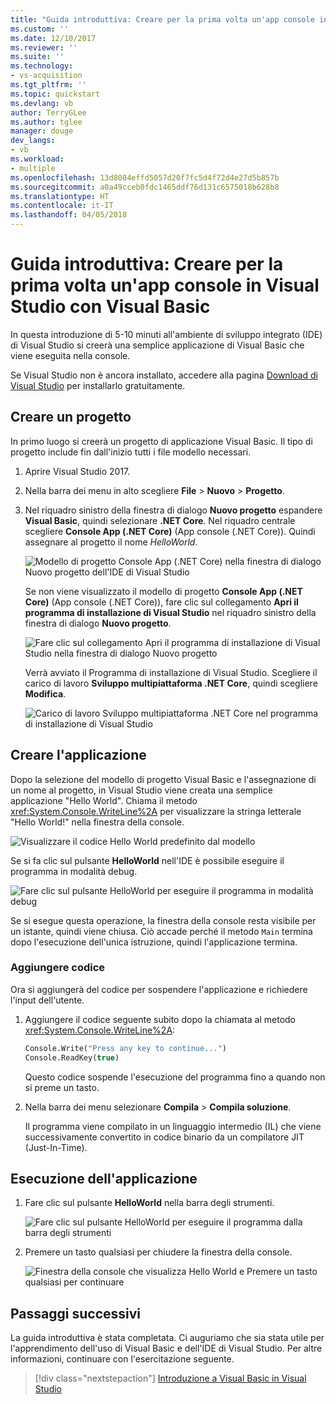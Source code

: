 ```yaml
---
title: "Guida introduttiva: Creare per la prima volta un'app console in Visual Studio con Visual Basic | Microsoft Docs"
ms.custom: ''
ms.date: 12/10/2017
ms.reviewer: ''
ms.suite: ''
ms.technology:
- vs-acquisition
ms.tgt_pltfrm: ''
ms.topic: quickstart
ms.devlang: vb
author: TerryGLee
ms.author: tglee
manager: douge
dev_langs:
- vb
ms.workload:
- multiple
ms.openlocfilehash: 13d8084effd5057d20f7fc5d4f72d4e27d5b857b
ms.sourcegitcommit: a0a49cceb0fdc1465ddf76d131c6575018b628b8
ms.translationtype: HT
ms.contentlocale: it-IT
ms.lasthandoff: 04/05/2018
---
```

# <a name="quickstart-create-your-first-console-app-in-visual-studio-with-visual-basic"></a>Guida introduttiva: Creare per la prima volta un'app console in Visual Studio con Visual Basic
In questa introduzione di 5-10 minuti all'ambiente di sviluppo integrato (IDE) di Visual Studio si creerà una semplice applicazione di Visual Basic che viene eseguita nella console.

Se Visual Studio non è ancora installato, accedere alla pagina [Download di Visual Studio](https://aka.ms/vsdownload?utm_source=mscom&utm_campaign=msdocs) per installarlo gratuitamente.

## <a name="create-a-project"></a>Creare un progetto
In primo luogo si creerà un progetto di applicazione Visual Basic. Il tipo di progetto include fin dall'inizio tutti i file modello necessari.

1. Aprire Visual Studio 2017.

2. Nella barra dei menu in alto scegliere **File** > **Nuovo** > **Progetto**.

3. Nel riquadro sinistro della finestra di dialogo **Nuovo progetto** espandere **Visual Basic**, quindi selezionare **.NET Core**. Nel riquadro centrale scegliere **Console App (.NET Core)** (App console (.NET Core)). Quindi assegnare al progetto il nome *HelloWorld*.

   ![Modello di progetto Console App (.NET Core) nella finestra di dialogo Nuovo progetto dell'IDE di Visual Studio](../ide/media/new-project-vb-dotnetcore-helloworld-console-app.png)

     Se non viene visualizzato il modello di progetto **Console App (.NET Core)** (App console (.NET Core)), fare clic sul collegamento **Apri il programma di installazione di Visual Studio** nel riquadro sinistro della finestra di dialogo **Nuovo progetto**.

   ![Fare clic sul collegamento Apri il programma di installazione di Visual Studio nella finestra di dialogo Nuovo progetto](../ide/media/vb-open-visual-studio-installer-hello-world.png)

     Verrà avviato il Programma di installazione di Visual Studio. Scegliere il carico di lavoro **Sviluppo multipiattaforma .NET Core**, quindi scegliere **Modifica**.

     ![Carico di lavoro Sviluppo multipiattaforma .NET Core nel programma di installazione di Visual Studio](../ide/media/dot-net-core-xplat-dev-workload.png)

## <a name="create-the-application"></a>Creare l'applicazione
Dopo la selezione del modello di progetto Visual Basic e l'assegnazione di un nome al progetto, in Visual Studio viene creata una semplice applicazione "Hello World". Chiama il metodo <xref:System.Console.WriteLine%2A> per visualizzare la stringa letterale "Hello World!" nella finestra della console.

![Visualizzare il codice Hello World predefinito dal modello](../ide/media/vb-console-helloworld-template.png)

Se si fa clic sul pulsante **HelloWorld** nell'IDE è possibile eseguire il programma in modalità debug.

  ![Fare clic sul pulsante HelloWorld per eseguire il programma in modalità debug](../ide/media/vb-console-hello-world-button.png)

Se si esegue questa operazione, la finestra della console resta visibile per un istante, quindi viene chiusa. Ciò accade perché il metodo `Main` termina dopo l'esecuzione dell'unica istruzione, quindi l'applicazione termina.

### <a name="add-some-code"></a>Aggiungere codice
Ora si aggiungerà del codice per sospendere l'applicazione e richiedere l'input dell'utente.

1. Aggiungere il codice seguente subito dopo la chiamata al metodo <xref:System.Console.WriteLine%2A>:

   ```vb
   Console.Write("Press any key to continue...")
   Console.ReadKey(true)
   ```
   Questo codice sospende l'esecuzione del programma fino a quando non si preme un tasto.

2. Nella barra dei menu selezionare **Compila** > **Compila soluzione**.

   Il programma viene compilato in un linguaggio intermedio (IL) che viene successivamente convertito in codice binario da un compilatore JIT (Just-In-Time).

## <a name="run-the-application"></a>Esecuzione dell'applicazione
1. Fare clic sul pulsante **HelloWorld** nella barra degli strumenti.

   ![Fare clic sul pulsante HelloWorld per eseguire il programma dalla barra degli strumenti](../ide/media/vb-console-hello-world-button.png)

2. Premere un tasto qualsiasi per chiudere la finestra della console.

   ![Finestra della console che visualizza Hello World e Premere un tasto qualsiasi per continuare](../ide/media/vb-console-hello-world-press-any-key.png)

## <a name="next-steps"></a>Passaggi successivi
La guida introduttiva è stata completata. Ci auguriamo che sia stata utile per l'apprendimento dell'uso di Visual Basic e dell'IDE di Visual Studio. Per altre informazioni, continuare con l'esercitazione seguente.

> [!div class="nextstepaction"]
> [Introduzione a Visual Basic in Visual Studio](tutorial-visual-basic-console.md)
